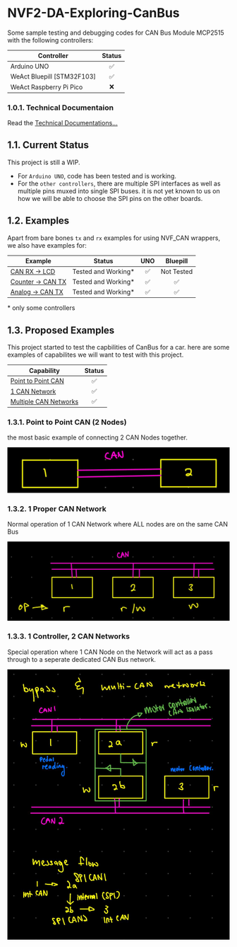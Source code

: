 # NVF2-DA-Exploring-CanBus

Some sample testing and debugging codes for CAN Bus Module MCP2515 with the following controllers:

| Controller                 | Status |
|----------------------------|:------:|
| Arduino UNO                |   ✅    |
| WeAct Bluepill [STM32F103] |   ✅    |
| WeAct Raspberry Pi Pico    |   ❌    |


### 1.0.1. Technical Documentaion
Read the [Technical Documentations...](./technical.md)

## 1.1. Current Status

This project is still a WIP.

- For `Arduino UNO`, code has been tested and is working.
- For the `other controllers`, there are multiple SPI interfaces as well as multiple pins muxed into single SPI buses. it is not yet known to us on how we will be able to choose the SPI pins on the other boards.

## 1.2. Examples

Apart from bare bones `tx` and `rx` examples for using NVF_CAN wrappers, we also have examples for:

| Example                                                       |       Status        | UNO |  Bluepill  |
|---------------------------------------------------------------|:-------------------:|:---:|:----------:|
| [CAN RX -> LCD](./NVF2-CanBus/examples/main_rx_lcd.cpp)       | Tested and Working* |  ✅  | Not Tested |
| [Counter -> CAN TX](./NVF2-CanBus/examples/main_tx.cpp)       | Tested and Working* |  ✅  |     ✅      |
| [Analog -> CAN TX](./NVF2-CanBus/examples/main_tx_analog.cpp) | Tested and Working* |  ✅  |     ✅      |

\* only some controllers

## 1.3. Proposed Examples

This project started to test the capbilities of CanBus for a car. here are some examples of capabilites we will want to test with this project.

| Capability                                            | Status |
|-------------------------------------------------------|:------:|
| [Point to Point CAN](#point-to-point-can-2-nodes)     |   ✅    |
| [1 CAN Network](#1-proper-can-network)                |   ✅    |
| [Multiple CAN Networks](#1-controller-2-can-networks) |   ✅    |

### 1.3.1. Point to Point CAN (2 Nodes)

the most basic example of connecting 2 CAN Nodes together.

![img](rsc/P2P_CAN_CONN.jpg)

### 1.3.2. 1 Proper CAN Network

Normal operation of 1 CAN Network where ALL nodes are on the same CAN Bus

![img](rsc/CAN_NETWORK.jpg)

### 1.3.3. 1 Controller, 2 CAN Networks

Special operation where 1 CAN Node on the Network will act as a pass through to a seperate dedicated CAN Bus network.

![img](rsc/MULTI_CAN_NETWORKS.jpg)
